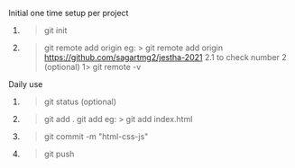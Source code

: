 Initial one time setup per project

1. > git init
2. > git remote add origin <gitrepourl>
    eg: > git remote add origin https://github.com/sagartmg2/jestha-2021
    2.1 to check number 2 (optional)
        1> git remote -v


Daily use
1. > git status (optional)
2. > git add . 
   > git add <fileName>
    eg: > git add index.html
3. > git commit -m "html-css-js"
4. > git push

